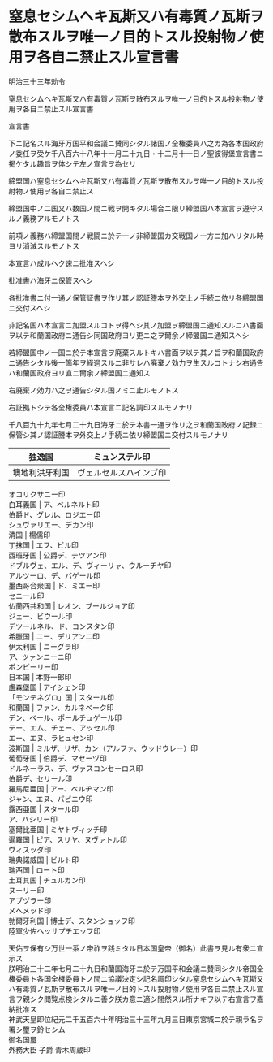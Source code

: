 # 窒息セシムヘキ瓦斯又ハ有毒質ノ瓦斯ヲ散布スルヲ唯一ノ目的トスル投射物ノ使用ヲ各自ニ禁止スル宣言書

明治三十三年勅令

窒息セシムヘキ瓦斯又ハ有毒質ノ瓦斯ヲ散布スルヲ唯一ノ目的トスル投射物ノ使用ヲ各自ニ禁止スル宣言書

宣言書

下ニ記名スル海牙万国平和会議ニ賛同シタル諸国ノ全権委員ハ之カ為各本国政府ノ委任ヲ受ケ千八百六十八年十一月二十九日・十二月十一日ノ聖彼得堡宣言書ニ掲ケタル趣旨ヲ体シテ左ノ宣言ヲ為セリ

締盟国ハ窒息セシムヘキ瓦斯又ハ有毒質ノ瓦斯ヲ散布スルヲ唯一ノ目的トスル投射物ノ使用ヲ各自ニ禁止ス

締盟国中ノ二国又ハ数国ノ間ニ戦ヲ開キタル場合ニ限リ締盟国ハ本宣言ヲ遵守スルノ義務アルモノトス

前項ノ義務ハ締盟国間ノ戦闘ニ於テ一ノ非締盟国カ交戦国ノ一方ニ加ハリタル時ヨリ消滅スルモノトス

本宣言ハ成ルヘク速ニ批准スヘシ

批准書ハ海牙ニ保管スヘシ

各批准書ニ付一通ノ保管証書ヲ作リ其ノ認証謄本ヲ外交上ノ手続ニ依リ各締盟国ニ交付スヘシ

非記名国ハ本宣言ニ加盟スルコトヲ得ヘシ其ノ加盟ヲ締盟国ニ通知スルニハ書面ヲ以テ和蘭国政府ニ通告シ同国政府ヨリ更ニ之ヲ爾余ノ締盟国ニ通知スヘシ

若締盟国中ノ一国ニ於テ本宣言ヲ廃棄スルトキハ書面ヲ以テ其ノ旨ヲ和蘭国政府ニ通告シタル後一箇年ヲ経過スルニ非サレハ廃棄ノ効力ヲ生スルコトナシ右通告ハ和蘭国政府ヨリ直ニ爾余ノ締盟国ニ通知ス

右廃棄ノ効力ハ之ヲ通告シタル国ノミニ止ルモノトス

右証拠トシテ各全権委員ハ本宣言ニ記名調印スルモノナリ

千八百九十九年七月二十九日海牙ニ於テ本書一通ヲ作リ之ヲ和蘭国政府ノ記録ニ保管シ其ノ認証謄本ヲ外交上ノ手続ニ依リ締盟国ニ交付スルモノナリ

独逸国 | ミュンステル印  
---|---  
墺地利洪牙利国 |  ヴェルセルスハインブ印  
オコリクサニー印  
白耳義国 |  ア、ベルネルト印  
伯爵ド、グレル、ロジエー印  
シュヴァリエー、デカン印  
清国 | 楊儒印  
丁抹国 | エフ、ビル印  
西班牙国 |  公爵デ、テツアン印  
ドブルヴェ、エル、デ、ヴィーリャ、ウルーチヤ印  
アルツーロ、デ、バゲール印  
墨西哥合衆国 |  ド、ミエー印  
セニール印  
仏蘭西共和国 |  レオン、ブールジョア印  
ジェー、ビウール印  
デツールネル、ド、コンスタン印  
希臘国 | ニー、デリアンニ印  
伊太利国 |  ニーグラ印  
ア、ツァンニーニ印  
ポンピーリー印  
日本国 | 本野一郎印  
盧森堡国 | アイシェン印  
「モンテネグロ」国 | スタール印  
和蘭国 |  ファン、カルネベーク印  
デン、ベール、ポールチュゲール印  
テー、エム、チェー、アッセル印  
エー、エヌ、ラヒュセン印  
波斯国 | ミルザ、リザ、カン（アルファ、ウッドウレー）印  
葡萄牙国 |  伯爵デ、マセーヅ印  
ドルネーラス、デ、ヴァスコンセーロス印  
伯爵デ、セリール印  
羅馬尼亜国 |  アー、ベルヂマン印  
ジャン、エヌ、パピニウ印  
露西亜国 |  スタール印  
ア、バシリー印  
塞爾比亜国 | ミヤトヴィッチ印  
暹羅国 |  ピア、スリヤ、ヌヴァトル印  
ヴィスッダ印  
瑞典諾威国 | ビルト印  
瑞西国 | ロート印  
土耳其国 |  チュルカン印  
ヌーリー印  
アブヅラー印  
メヘメッド印  
勃爾牙利国 |  博士デ、スタンショッフ印  
陸軍少佐ヘッサプチエッフ印  
  
天佑ヲ保有シ万世一系ノ帝祚ヲ践ミタル日本国皇帝（御名）此書ヲ見ル有衆ニ宣示ス   
朕明治三十二年七月二十九日和蘭国海牙ニ於テ万国平和会議ニ賛同シタル帝国全権委員ト各国全権委員トノ間ニ協議決定シ記名調印シタル窒息セシムヘキ瓦斯又ハ有毒質ノ瓦斯ヲ散布スルヲ唯一ノ目的トスル投射物ノ使用ヲ各自ニ禁止スル宣言ヲ親シク閲覧点検シタルニ善ク朕カ意ニ適シ間然スル所ナキヲ以テ右宣言ヲ嘉納批准ス   
神武天皇即位紀元二千五百六十年明治三十三年九月三日東京宮城ニ於テ親ラ名ヲ署シ璽ヲ鈐セシム   
御名国璽   
外務大臣 子爵 青木周蔵印
